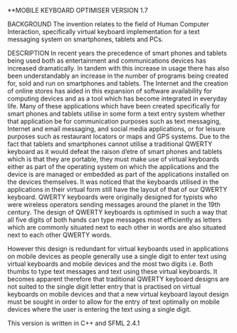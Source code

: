 **MOBILE KEYBOARD OPTIMISER VERSION 1.7

BACKGROUND
The invention relates to the field of Human Computer Interaction, specifically virtual keyboard implementation for a text messaging system on smartphones, tablets and PCs.

DESCRIPTION
In recent years the precedence of smart phones and tablets being used both as entertainment and communications devices has increased dramatically. In tandem with this increase in usage there has also been understandably 
an increase in the number of programs being created for, sold and run on smartphones and tablets. The Internet and the creation of online stores has aided in this expansion of software availability for computing devices and 
as a tool which has become integrated in everyday life. Many of these applications which have been created specifically for smart phones and tablets utilise in some form a text entry system whether that application be for 
communication purposes such as text messaging, Internet and email messaging, and social media applications, or for leisure purposes such as restaurant locators or maps and GPS systems.
Due to the fact that tablets and smartphones cannot utilise a traditional QWERTY keyboard as it would defeat the raison d’etre of smart phones and tablets which is that they are portable, they must make use of virtual 
keyboards either as part of the operating system on which the applications and the device is are managed or embedded as part of the applications installed on the devices themselves. It was noticed that the keyboards 
utilised in the applications in their virtual form still have the layout of that of our QWERTY keyboard. QWERTY keyboards were originally designed for typists who were wireless operators sending messages around the 
planet in the 19th century. The design of QWERTY keyboards is optimised in such a way that all five digits of both hands can type messages most efficiently as letters which are commonly situated next to each other 
in words are also situated next to each other QWERTY words.

However this design is redundant for virtual keyboards used in applications on mobile devices as people generally use a single digit to enter text using virtual keyboards and mobile devices and the most two 
digits i.e. Both thumbs to type text messages and text using these virtual keyboards. It becomes apparent therefore that traditional QWERTY keyboard designs are not suited to the single digit letter entry that is 
practised on virtual keyboards on mobile devices and that a new virtual keyboard layout design must be sought in order to allow for the entry of text optimally on mobile devices where the user is entering the text using a single digit.

This version is written in C++ and SFML 2.4.1
